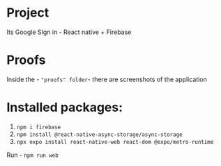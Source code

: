# Project

Its Google SIgn in - React native + Firebase

# Proofs

Inside the - `"proofs" folder`- there are screenshots of the application

# Installed packages:

1) `npm i firebase`
2) `npm install @react-native-async-storage/async-storage`
3) `npx expo install react-native-web react-dom @expo/metro-runtime`

Run - `npm run web`